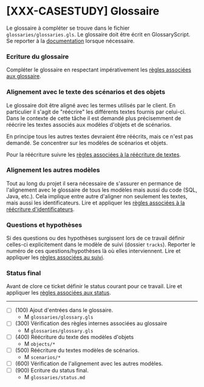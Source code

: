 # [XXX-CASESTUDY] Glossaire

Le glossaire à compléter se trouve dans le fichier
``glossaries/glossaries.gls``.
Le glossaire doit être écrit en GlossaryScript.
Se reporter à la [documentation](https://modelscript.readthedocs.io/en/latest/scripts/glossaries/index.html) lorsque nécessaire.

### Ecriture du glossaire

Compléter le glossaire en respectant impérativement les [règles associées aux glossaire](https://modelscript.readthedocs.io/en/latest/scripts/glossaries/index.html#rules).
    
### Alignement avec le texte des scénarios et des objets

Le glossaire doit être aligné avec les termes utilisés par le client.
En particulier il s'agit de "réécrire" les différents textes fournis
par celui-ci. Dans le contexte de cette tâche il est demandé plus
précisemment de réécrire les textes associés aux modèles d'objets et 
de scénarios.

En principe tous les autres 
textes devraient être réécrits, mais ce n'est pas demandé. 
Se concentrer sur les modèles de scénarios et objets.

Pour la réécriture suivre les [règles associées à la réécriture de textes](https://modelscript.readthedocs.io/en/latest/scripts/glossaries/index.html#rewriting-texts).
     
### Alignement les autres modèles

Tout au long du projet il sera nécessaire de s'assurer en permance de 
l'alignement avec le glossaire de tous les modèles mais aussi 
du code (SQL, Java, etc.). Cela implique entre autre d'aligner non
seulement les textes, mais aussi les identificateurs.
Lire et appliquer les [règles associées à la réécriture d'identificateurs](https://modelscript.readthedocs.io/en/latest/scripts/glossaries/index.html#rewriting-identifiers).

### Questions et hypothèses

Si des questions ou des hypothèses surgissent lors de ce travail
définir celles-ci explicitement dans le modèle de suivi
(dossier ``tracks``). Reporter le numéro de ces questions/hypothèses
là où elles interviennent. Lire et appliquer les [règles associées au suivi](https://modelscript.readthedocs.io/en/latest/scripts/tracks/index.html#rules). 
 
### Status final

Avant de clore ce ticket définir le status courant pour ce travail. Lire et appliquer les [règles associées aux status](https://modelscript.readthedocs.io/en/latest/methods/status/index.html#rules).
________

- [ ] (100) Ajout d'entrées dans le glossaire.
    - M ``glossaries/glossary.gls``
- [ ] (300) Vérification des règles internes associées au glossaire
    - M ``glossaries/glossary.gls``
- [ ] (400) Réécriture du texte des modèles d'objets
    - M ``objects/*``
- [ ] (500) Réécriture du textes modèles de scénarios.
    - M ``scenarios/*``
- [ ] (600) Vérification de l'alignement avec les autres modèles.
- [ ] (900) Ecriture du status final.
    - M ``glossaries/status.md``
